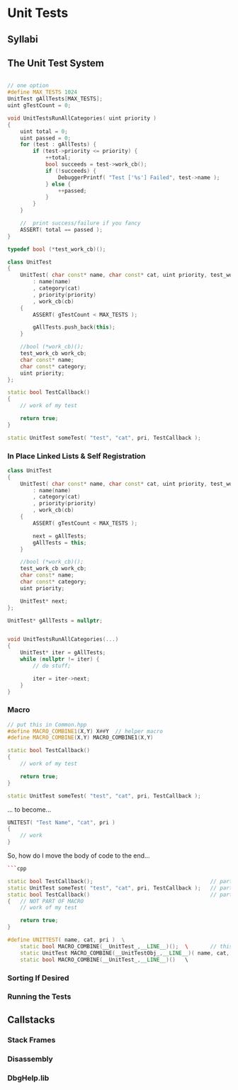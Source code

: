 Unit Tests
======

## Syllabi

## The Unit Test System

```cpp

// one option
#define MAX_TESTS 1024
UnitTest gAllTests[MAX_TESTS];
uint gTestCount = 0; 

void UnitTestsRunAllCategories( uint priority ) 
{
	uint total = 0; 
	uint passed = 0; 
	for (test : gAllTests) {
		if (test->priority <= priority) {
			++total; 
			bool succeeds = test->work_cb(); 
			if (!succeeds) {
				DebuggerPrintf( "Test ['%s'] Failed", test->name ); 
			} else {
				++passed; 
			}
		}
	}

	//  print success/failure if you fancy
	ASSERT( total == passed ); 
}

typedef bool (*test_work_cb)(); 

class UnitTest
{
	UnitTest( char const* name, char const* cat, uint priority, test_work_cb cb )
		: name(name)
		, category(cat)
		, priority(priority)
		, work_cb(cb) 
	{
		ASSERT( gTestCount < MAX_TESTS ); 

		gAllTests.push_back(this); 
	}

	//bool (*work_cb)(); 
	test_work_cb work_cb; 
	char const* name; 
	char const* category; 
	uint priority; 
}; 

static bool TestCallback()
{
	// work of my test

	return true; 
}

static UnitTest someTest( "test", "cat", pri, TestCallback ); 

```

### In Place Linked Lists & Self Registration 

```cpp
class UnitTest
{
	UnitTest( char const* name, char const* cat, uint priority, test_work_cb cb )
		: name(name)
		, category(cat)
		, priority(priority)
		, work_cb(cb) 
	{
		ASSERT( gTestCount < MAX_TESTS ); 

		next = gAllTests; 
		gAllTests = this; 
	}

	//bool (*work_cb)(); 
	test_work_cb work_cb; 
	char const* name; 
	char const* category; 
	uint priority; 

	UnitTest* next; 
}; 

UnitTest* gAllTests = nullptr; 


void UnitTestsRunAllCategories(...)
{
	UnitTest* iter = gAllTests; 
	while (nullptr != iter) {
		// do stuff; 

		iter = iter->next; 
	}
}
```

### Macro
```cpp
// put this in Common.hpp
#define MACRO_COMBINE1(X,Y) X##Y  // helper macro
#define MACRO_COMBINE(X,Y) MACRO_COMBINE1(X,Y)
```

```cpp
static bool TestCallback()
{
	// work of my test

	return true; 
}

static UnitTest someTest( "test", "cat", pri, TestCallback ); 
```

... to become...

```cpp
UNITEST( "Test Name", "cat", pri )
{
	// work
}
```

So, how do I move the body of code to the end...
```cpp
```cpp

static bool TestCallback(); 									// part of macro
static UnitTest someTest( "test", "cat", pri, TestCallback ); 	// part of macro
static bool TestCallback()										// part of macro
{	// NOT PART OF MACRO
	// work of my test

	return true; 
}

#define UNITTEST( name, cat, pri ) 	\
	static bool MACRO_COMBINE(__UnitTest_,__LINE__)(); 	\		// this expands to bool __UnitTest_123();
	static UnitTest MACRO_COMBINE(__UnitTestObj_,__LINE__)( name, cat, pri, MACRO_COMBINE(__UnitTest_,__LINE__) ); \
	static bool MACRO_COMBINE(__UnitTest_,__LINE__)() 	\

```



### Sorting If Desired

### Running the Tests

## Callstacks

### Stack Frames

### Disassembly

### DbgHelp.lib


